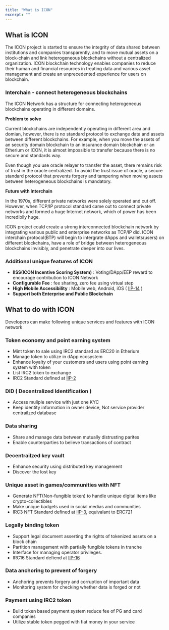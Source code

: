 ```yaml
---
title: "What is ICON"
excerpt: ""
---
```


## What is ICON

The ICON project is started to ensure the integrity of data shared between institutions and companies transparently, and to move mutual assets on a block-chain and link heterogeneous blockchains without a centralized organization. 
ICON blockchain technology enables companies to reduce their human and financial resources in treating data and various asset management and create an unprecedented experience for users on blockchain.

### Interchain - connect heterogeneous blockchains 
The ICON Network has a structure for connecting heterogeneous blockchains operating in different domains. 

**Problem to solve**

Current blockchains are independently operating in different area and domian, however, there is no standard protocol to exchange data and assets between different blockchains.
For example, when you move the assets of an security domain blockchain to an insurance domain blockchain or an Etherium or ICON, it is almost impossible to transfer because there is no secure and standards way. 

Even though you use oracle relayer to transfer the asset, there remains risk of trust in the oracle centralized. To avoid the trust issue of oracle, a secure standard protocol that prevents forgery and tampering when moving assets between heterogeneous blockchains is mandatory.

**Future with Interchain**

In the 1970s, different private networks were solely operated and cut off. 
However, when TCP/IP protocol standard came out to connect private networks and formed a huge Internet network, which of power has been incredibily huge.

ICON project could create a strong interconnected blockchain network by integrating various public and enterprise networks as TCP/IP did. 
ICON interchain protocol(BTP) will begin to intergrate dApps and wallets(users) on different blockchains, have a role of bridge between heterogeneous blockchains invisibly, and penetrate deeper into our lives.

### Additional unique features of ICON
- **IISS(ICON Incentive Scoring System)** : Voting/DApp/EEP reward to encourage contribution to ICON Network  
- **Configurable Fee** : fee sharing, zero fee using virtual step
- **High Mobile Accessibility** : Mobile web, Android, iOS ( [IIP-14](https://github.com/icon-project/IIPs/blob/master/IIPS/iip-14.md) )
- **Support both Enterprise and Public Blockchain**  


## What to do with ICON

Developers can make following unique services and features with ICON network 

### Token economy and point earning system 
- Mint token to sale using IRC2 standard as ERC20 in Etherium
- Manage token to utilize in dApp ecosystem
- Enhance loyalty of your customers and users using point earning system with token 
- List IRC2 token to exchange
- IRC2 Standard defined at [IIP-2](https://github.com/icon-project/IIPs/blob/master/IIPS/iip-2.md)

### DID ( Decentralized Identification ) 
- Access muliple service with just one KYC
- Keep identity information in owner device, Not service provider centrailzed database

### Data sharing  
- Share and manage data between mutually distrusting parites 
- Enable counterparties to believe transactions of contract

### Decentrailzed key vault 
- Enhance security using distributed key management
- Discover the lost key   

### Unique asset in games/communities with NFT 
- Generate NFT(Non-fungible token) to handle unique digital items like crypto-collectibles
- Make unique badgets used in social medias and communities 
- IRC3 NFT Standard defined at [IIP-3](https://github.com/icon-project/IIPs/blob/master/IIPS/iip-3.md), equivalant to ERC721

### Legally binding token 
- Support legal document asserting the rights of tokenized assets on a block chain
- Partition management with partially fungible tokens in tranche
- Interface for managing operator privileges.
- IRC16 Standard defiend at [IIP-16](https://github.com/icon-project/IIPs/blob/master/IIPS/iip-16.md)

### Data anchoring to prevent of forgery
- Anchoring prevents forgery and corruption of important data
- Monitoring system for checking whether data is forged or not  

### Payment using IRC2 token
 - Build token based payment system reduce fee of PG and card companies  
 - Utilize stable token pegged with fiat money in your service 
 
